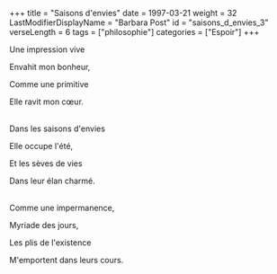 +++
title = "Saisons d'envies"
date = 1997-03-21
weight = 32
LastModifierDisplayName = "Barbara Post"
id = "saisons_d_envies_3"
verseLength = 6
tags = ["philosophie"]
categories = ["Espoir"]
+++

Une impression vive

Envahit mon bonheur,

Comme une primitive

Elle ravit mon cœur.

 \
Dans les saisons d'envies

Elle occupe l'été,

Et les sèves de vies

Dans leur élan charmé.

 \
Comme une impermanence,

Myriade des jours,

Les plis de l'existence

M'emportent dans leurs cours.
